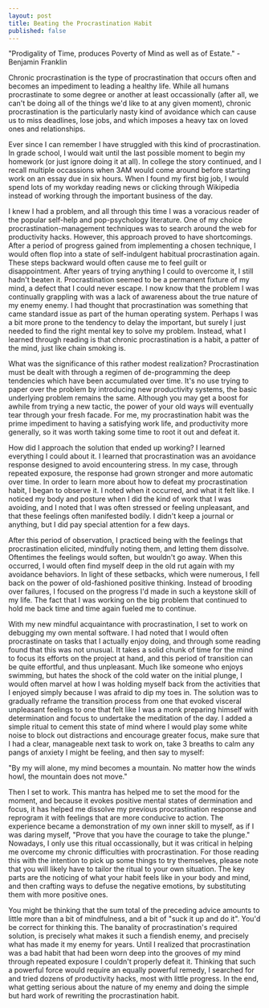 ```yaml
---
layout: post
title: Beating the Procrastination Habit
published: false
---
```


"Prodigality of Time, produces Poverty of Mind as well as of Estate." - Benjamin Franklin

Chronic procrastination is the type of procrastination that occurs often and becomes an impediment to leading a healthy life. While all humans procrastinate to some degree or another at least occassionally (after all, we can't be doing all of the things we'd like to at any given moment), chronic procrastination is the particularly nasty kind of avoidance which can cause us to miss deadlines, lose jobs, and which imposes a heavy tax on loved ones and relationships.

Ever since I can remember I have struggled with this kind of procrastination. In grade school, I would wait until the last possible moment to begin my homework (or just ignore doing it at all). In college the story continued, and I recall multiple occassions when 3AM would come around before starting work on an essay due in six hours. When I found my first big job, I would spend lots of my workday reading news or clicking through Wikipedia instead of working through the important business of the day.

I knew I had a problem, and all through this time I was a voracious reader of the popular self-help and pop-psychology literature. One of my choice procrastination-management techniques was to search around the web for productivity hacks.
However, this approach proved to have shortcomings. After a period of progress gained from implementing a chosen technique, I would often flop into a state of self-indulgent habitual procrastination again. These steps backward would often cause me to feel guilt or disappointment. After years of trying anything I could to overcome it, I still hadn't beaten it. Procrastination seemed to be a permanent fixture of my mind, a defect that I could never escape. I now know that the problem I was continually grappling with was a lack of awareness about the true nature of my enemy enemy. I had thought that procrastination was something that came standard issue as part of the human operating system. Perhaps I was a bit more prone to the tendency to delay the important, but surely I just needed to find the right mental key to solve my problem. Instead, what I learned through reading is that chronic procrastination is a habit, a patter of the mind, just like chain smoking is.

What was the significance of this rather modest realization? Procrastination must be dealt with through a regimen of de-programming the deep tendencies which have been accumulated over time. It's no use trying to paper over the problem by introducing new productivity systems, the basic underlying problem remains the same. Although you may get a boost for awhile from trying a new tactic, the power of your old ways will eventually tear through your fresh facade. For me, my procrastination habit was the prime impediment to having a satisfying work life, and productivity more generally, so it was worth taking some time to root it out and defeat it.

How did I approach the solution that ended up working? I learned everything I could about it. I learned that procrastination was an avoidance response designed to avoid encountering stress. In my case, through repeated exposure, the response had grown stronger and more automatic over time. In order to learn more about how to defeat my procrastination habit, I began to observe it. I noted when it occurred, and what it felt like. I noticed my body and posture when I did the kind of work that I was avoiding, and I noted that I was often stressed or feeling unpleasant, and that these feelings often manifested bodily. I didn't keep a journal or anything, but I did pay special attention for a few days.

After this period of observation, I practiced being with the feelings that procrastination elicited, mindfully noting them, and letting them dissolve. Oftentimes the feelings would soften, but wouldn't go away. When this occurred, I would often find myself deep in the old rut again with my avoidance behaviors. In light of these setbacks, which were numerous, I fell back on the power of old-fashioned positive thinking. Instead of brooding over failures, I focused on the progress I'd made in such a keystone skill of my life. The fact that I was working on the big problem that continued to hold me back time and time again fueled me to continue.

With my new mindful acquaintance with procrastination, I set to work on debugging my own mental software. I had noted that I would often procrastinate on tasks that I actually enjoy doing, and through some reading found that this was not unusual. It takes a solid chunk of time for the mind to focus its efforts on the project at hand, and this period of transition can be quite effortful, and thus unpleasant. Much like someone who enjoys swimming, but hates the shock of the cold water on the initial plunge, I would often marvel at how I was holding myself back from the activities that I enjoyed simply because I was afraid to dip my toes in. The solution was to gradually reframe the transition process from one that evoked visceral unpleasant feelings to one that felt like I was a monk preparing himself with determination and focus to undertake the meditation of the day. I added a simple ritual to cement this state of mind where I would play some white noise to block out distractions and encourage greater focus, make sure that I had a clear, manageable next task to work on, take 3 breaths to calm any pangs of anxiety I might be feeling, and then say to myself:

"By my will alone, my mind becomes a mountain. No matter how the winds howl, the mountain does not move."

Then I set to work. This mantra has helped me to set the mood for the moment, and because it evokes positive mental states of dermination and focus, it has helped me dissolve my previous procrastination response and reprogram it with feelings that are more conducive to action. The experience became a demonstration of my own inner skill to myself, as if I was daring myself, "Prove that you have the courage to take the plunge." Nowadays, I only use this ritual occassionally, but it was critical in helping me overcome my chronic difficulties with procrastination. For those reading this with the intention to pick up some things to try themselves, please note that you will likely have to tailor the ritual to your own situation. The key parts are the noticing of what your habit feels like in your body and mind, and then crafting ways to defuse the negative emotions, by substituting them with more positive ones.

You might be thinking that the sum total of the preceding advice amounts to little more than a bit of mindfulness, and a bit of "suck it up and do it". You'd be correct for thinking this. The banality of procrastination's required solution, is precisely what makes it such a fiendish enemy, and precisely what has made it my enemy for years. Until I realized that procrastination was a bad habit that had been worn deep into the grooves of my mind through repeated exposure I couldn't properly defeat it. Thinking that such a powerful force would require an equally powerful remedy, I searched for and tried dozens of productivity hacks, most with little progress. In the end, what getting serious about the nature of my enemy and doing the simple but hard work of rewriting the procrastination habit.
